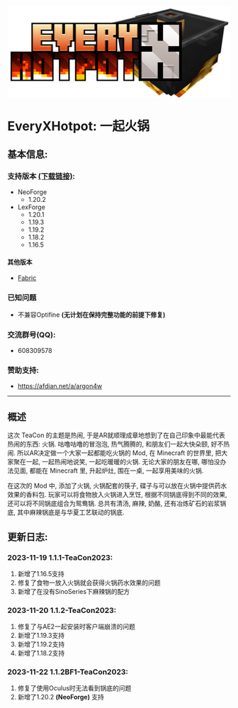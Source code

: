 ![logo](/src/main/resources/logo.png)
# EveryXHotpot: 一起火锅
## 基本信息:
### 支持版本 [(下载链接)](https://www.mcmod.cn/download/12735.html):
- NeoForge
  - 1.20.2
- LexForge
  - 1.20.1 
  - 1.19.3
  - 1.19.2
  - 1.18.2
  - 1.16.5
#### 其他版本
- [Fabric](https://github.com/FishMagic/EveryXHotpot-Fabric)
### 已知问题
- 不兼容Optifine **(无计划在保持完整功能的前提下修复)**
### 交流群号(QQ): 
- 608309578
### 赞助支持:
- https://afdian.net/a/argon4w
***
## 概述
这次 TeaCon 的主题是热闹, 于是AR就顺理成章地想到了在自己印象中最能代表热闹的东西: 火锅.
咕噜咕噜的冒泡泡, 热气腾腾的, 和朋友们一起大快朵颐, 好不热闹.
所以AR决定做一个大家一起都能吃火锅的 Mod, 在 Minecraft 的世界里, 把大家聚在一起, 一起热闹地说笑, 一起吃暖暖的火锅.
无论大家的朋友在哪, 哪怕没办法见面, 都能在 Minecraft 里, 升起炉灶, 围在一桌, 一起享用美味的火锅.

在这次的 Mod 中, 添加了火锅, 火锅配套的筷子, 碟子与可以放在火锅中提供药水效果的香料包.
玩家可以将食物放入火锅进入烹饪, 根据不同锅底得到不同的效果, 还可以将不同锅底组合为鸳鸯锅.
总共有清汤, 麻辣, 奶酪, 还有冶炼矿石的岩浆锅底, 其中麻辣锅底是与华夏工艺联动的锅底.

## 更新日志:
### 2023-11-19 1.1.1-TeaCon2023:
1. 新增了1.16.5支持
2. 修复了食物一放入火锅就会获得火锅药水效果的问题
3. 新增了在没有SinoSeries下麻辣锅的配方
### 2023-11-20 1.1.2-TeaCon2023:
1. 修复了与AE2一起安装时客户端崩溃的问题
2. 新增了1.19.3支持
3. 新增了1.19.2支持
4. 新增了1.18.2支持
### 2023-11-22 1.1.2BF1-TeaCon2023:
1. 修复了使用Oculus时无法看到锅底的问题
2. 新增了1.20.2 **(NeoForge)** 支持